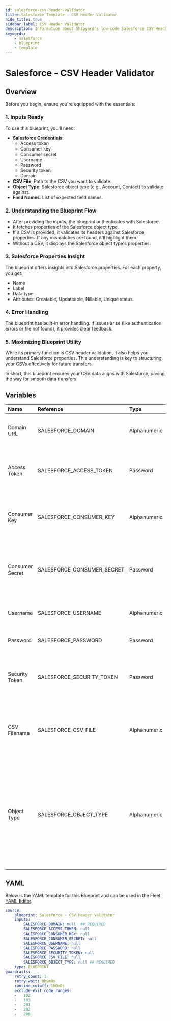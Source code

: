 ```yaml
---
id: salesforce-csv-header-validator
title: Salesforce Template - CSV Header Validator
hide_title: true
sidebar_label: CSV Header Validator
description: Information about Shipyard's low-code Salesforce CSV Header Validator blueprint. Easily validate CSV headers against Salesforce properties and fetch Salesforce field details. 
keywords:
    - salesforce
    - blueprint
    - template
---
```


# Salesforce - CSV Header Validator

## Overview
Before you begin, ensure you're equipped with the essentials:

### 1. **Inputs Ready**
To use this blueprint, you'll need:
- **Salesforce Credentials**: 
  - Access token
  - Consumer key
  - Consumer secret
  - Username
  - Password
  - Security token
  - Domain
- **CSV File**: Path to the CSV you want to validate.
- **Object Type**: Salesforce object type (e.g., Account, Contact) to validate against.
- **Field Names**: List of expected field names.

### 2. **Understanding the Blueprint Flow**
- After providing the inputs, the blueprint authenticates with Salesforce.
- It fetches properties of the Salesforce object type.
- If a CSV is provided, it validates its headers against Salesforce properties. If any mismatches are found, it'll highlight them.
- Without a CSV, it displays the Salesforce object type's properties.

### 3. **Salesforce Properties Insight**
The blueprint offers insights into Salesforce properties. For each property, you get:
- Name
- Label
- Data type
- Attributes: Creatable, Updateable, Nillable, Unique status.

### 4. **Error Handling**
The blueprint has built-in error handling. If issues arise (like authentication errors or file not found), it provides clear feedback.

### 5. **Maximizing Blueprint Utility**
While its primary function is CSV header validation, it also helps you understand Salesforce properties. This understanding is key to structuring your CSVs effectively for future transfers.

In short, this blueprint ensures your CSV data aligns with Salesforce, paving the way for smooth data transfers.


## Variables

| Name | Reference | Type | Required | Default | Options | Description |
|:-----|:----------|:-----|:---------|:--------|:--------|:------------|
| Domain URL | SALESFORCE_DOMAIN  | Alphanumeric |:white_check_mark: | - | - | The domain used to access your Salesforce instance. |
| Access Token | SALESFORCE_ACCESS_TOKEN  | Password |:heavy_minus_sign: | - | - | Token provided by Salesforce to securely authenticate and access their API. |
| Consumer Key | SALESFORCE_CONSUMER_KEY  | Alphanumeric |:heavy_minus_sign: | - | - | Unique key to identify and authenticate your application's integration. |
| Consumer Secret | SALESFORCE_CONSUMER_SECRET  | Password |:heavy_minus_sign: | - | - | Secret key used in tandem with the consumer key to authenticate your application. |
| Username | SALESFORCE_USERNAME  | Alphanumeric |:heavy_minus_sign: | - | - | Your Salesforce account's username. |
| Password | SALESFORCE_PASSWORD  | Password |:heavy_minus_sign: | - | - | Your Salesforce account's password. |
| Security Token | SALESFORCE_SECURITY_TOKEN  | Password |:heavy_minus_sign: | - | - | Additional security token provided by Salesforce to enhance protection. |
| CSV Filename | SALESFORCE_CSV_FILE  | Alphanumeric |:heavy_minus_sign: | - | - | The name/path of the CSV file you want to validate against Salesforce properties. |
| Object Type | SALESFORCE_OBJECT_TYPE  | Alphanumeric |:white_check_mark: | - | - | The specific Salesforce object type (e.g., Account, Customer) you want to validate against. This name must match Salesforce's API Name from their object manager view. |


## YAML
Below is the YAML template for this Blueprint and can be used in the Fleet [YAML Editor](../../reference/fleets/yaml-editor.md).
```yaml
source:
    blueprint: Salesforce - CSV Header Validator
    inputs:
        SALESFORCE_DOMAIN: null  ## REQUIRED
        SALESFORCE_ACCESS_TOKEN: null
        SALESFORCE_CONSUMER_KEY: null
        SALESFORCE_CONSUMER_SECRET: null
        SALESFORCE_USERNAME: null
        SALESFORCE_PASSWORD: null
        SALESFORCE_SECURITY_TOKEN: null
        SALESFORCE_CSV_FILE: null
        SALESFORCE_OBJECT_TYPE: null ## REQUIRED
    type: BLUEPRINT
guardrails:
    retry_count: 1
    retry_wait: 0h0m0s
    runtime_cutoff: 1h0m0s
    exclude_exit_code_ranges:
    -   102
    -   103
    -   201
    -   202
    -   206

```
